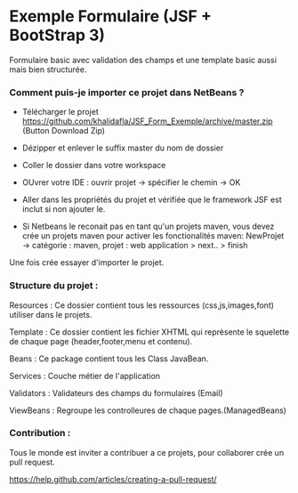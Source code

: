 # Exemple Formulaire (JSF + BootStrap 3)

Formulaire basic avec validation des champs et une template basic aussi mais bien structurée.

### Comment puis-je importer ce projet dans NetBeans ?

- Télécharger le projet https://github.com/khalidafla/JSF_Form_Exemple/archive/master.zip (Button Download Zip)

- Dézipper et enlever le suffix master du nom de dossier

- Coller le dossier dans votre workspace

- OUvrer votre IDE : ouvrir projet -> spécifier le chemin -> OK

- Aller dans les propriétés du projet et vérifiée que le framework JSF est inclut si non ajouter le.

* Si Netbeans le reconait pas en tant qu'un projets maven, vous devez crée un projets maven pour activer les fonctionalités maven: NewProjet -> catégorie : maven, projet : web application > next.. > finish

Une fois crée essayer d'importer le projet.

### Structure du projet :

Resources : Ce dossier contient tous les ressources (css,js,images,font) utiliser dans le projets.

Template : Ce dossier contient les fichier XHTML qui reprèsente le squelette de chaque page (header,footer,menu et contenu).

Beans : Ce package contient tous les Class JavaBean.

Services : Couche métier de l'application

Validators : Validateurs des champs du formulaires (Email)

ViewBeans : Regroupe les controlleures de chaque pages.(ManagedBeans)

### Contribution :

Tous le monde est inviter a contribuer a ce projets, pour collaborer crée un pull request.

https://help.github.com/articles/creating-a-pull-request/
